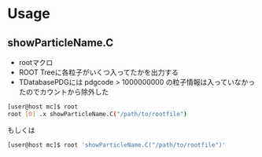 # Usage
## showParticleName.C
- rootマクロ
- ROOT Treeに各粒子がいくつ入ってたかを出力する
- TDatabasePDGには pdgcode > 1000000000 の粒子情報は入っていなかったのでカウントから除外した
```bash
[user@host mc]$ root
root [0] .x showParticleName.C("/path/to/rootfile")
```
もしくは
```bash
[user@host mc]$ root 'showParticleName.C("/path/to/rootfile")'
```